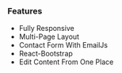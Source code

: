 ### Features

- Fully Responsive
- Multi-Page Layout
- Contact Form With EmailJs
- React-Bootstrap
- Edit Content From One Place
